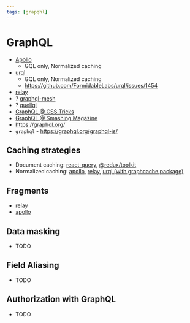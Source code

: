 ```yaml
---
tags: [grapqhl]
---
```

# GraphQL

-   [Apollo](https://www.apollographql.com/docs/)
    -   GQL only, Normalized caching
-   [urql](https://formidable.com/open-source/urql/docs/)
    -   GQL only, Normalized caching
    -   https://github.com/FormidableLabs/urql/issues/1454
-   [relay](https://relay.dev/docs/)
-   ? [graphql-mesh](https://www.graphql-mesh.com/docs/introduction)
-   ? [quellql](http://www.quellql.io/)
-   [GraphQL @ CSS Tricks](https://css-tricks.com/tag/graphql)
-   [GraphQL @ Smashing Magazine](https://www.smashingmagazine.com/category/graphql)
-   https://graphql.org/
-   `graphql` - https://graphql.org/graphql-js/

## Caching strategies

-   Document caching: [react-query](https://react-query-v3.tanstack.com/overview#_top), [@redux/toolkit](https://redux-toolkit.js.org/rtk-query/usage/cache-behavior)
-   Normalized caching: [apollo](https://www.apollographql.com/docs/react/caching/overview), [relay](https://relay.dev/docs/principles-and-architecture/thinking-in-graphql/), [urql (with graphcache package)](https://formidable.com/open-source/urql/docs/graphcache/normalized-caching/)

## Fragments

-   [relay](https://relay.dev/docs/guided-tour/rendering/fragments)
-   [apollo](https://www.apollographql.com/docs/react/data/fragments)

## Data masking

-   TODO

## Field Aliasing

-   TODO

## Authorization with GraphQL

-   TODO
